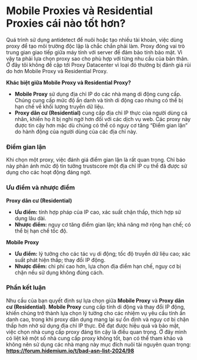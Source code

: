 # Mobile Proxies và Residential Proxies cái nào tốt hơn?

Quá trình sử dụng antidetect để nuôi hoặc tạo nhiều tài khoản, việc dùng proxy để tạo môi trường độc lập là chắc chắn phải làm. Proxy đóng vai trò trung gian giao tiếp giữa máy tính với server để đảm bảo tính bảo mật. Vì vậy ta phải lựa chọn proxy sao cho phù hợp với từng nhu cầu của bản thân. Ở đây tôi không đề cập tới Proxy Datacenter vì loại đó thường bị đánh giá rủi do hơn Mobile Proxy và Residential Proxy.

**Khác biệt giữa Mobile Proxy và Residential Proxy?**

* **Mobile Proxy** sử dụng địa chỉ IP do các nhà mạng di động cung cấp. Chúng cung cấp mức độ ẩn danh và tính di động cao nhưng có thể bị hạn chế về khối lượng truyền dữ liệu.
* **Proxy dân cư (Residential)** cung cấp địa chỉ IP thực của người dùng cá nhân, khiến họ ít bị nghi ngờ hơn đối với các dịch vụ web. Các proxy này được tin cậy hơn mặc dù chúng có thể có nguy cơ tăng “Điểm gian lận” do hành động của người dùng của các địa chỉ này.

### Điểm gian lận

Khi chọn một proxy, việc đánh giá điểm gian lận là rất quan trọng. Chỉ báo này phản ánh mức độ tin tưởng trustscore một địa chỉ IP cụ thể đã được sử dụng cho các hoạt động đáng ngờ.

### Ưu điểm và nhược điểm

**Proxy dân cư (Residential)**

* **Ưu điểm:** tính hợp pháp của IP cao, xác suất chặn thấp, thích hợp sử dụng lâu dài.
* **Nhược điểm:** nguy cơ tăng điểm gian lận; khả năng mở rộng hạn chế; có thể bị hạn chế tốc độ.

**Mobile Proxy**

* **Ưu điểm:** lý tưởng cho các tác vụ di động; tốc độ truyền dữ liệu cao; xác suất phát hiện thấp; thay đổi IP động.
* **Nhược điểm:** chi phí cao hơn, lựa chọn địa điểm hạn chế, nguy cơ bị chặn nếu sử dụng không đúng cách.

### Phần kết luận

Nhu cầu của bạn quyết định sự lựa chọn giữa **Mobile Proxy** và **Proxy dân cư (Residential)**. **Mobile Proxy** cung cấp tính di động và thay đổi IP động, khiến chúng trở thành lựa chọn lý tưởng cho các nhiệm vụ yêu cầu tính ẩn danh cao, trong khi proxy dân dụng mang lại sự ổn định và nguy cơ bị chặn thấp hơn nhờ sử dụng địa chỉ IP thực. Để đạt được hiệu quả và bảo mật, việc chọn nhà cung cấp proxy đáng tin cậy là điều quan trọng. Ở đây mình có liệt kê một số nhà cung cấp proxy không tốt, bạn có thể tham khảo và không nên sử dụng các nhà mạng này mục đích nuôi tài nguyên quan trọng: **https://forum.hidemium.io/t/bad-asn-list-2024/98**
